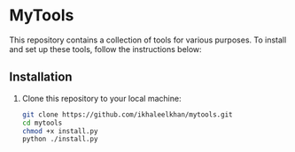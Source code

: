 # MyTools

This repository contains a collection of tools for various purposes. To install and set up these tools, follow the instructions below:

## Installation

1. Clone this repository to your local machine:

   ```bash
   git clone https://github.com/ikhaleelkhan/mytools.git
   cd mytools
   chmod +x install.py
   python ./install.py

